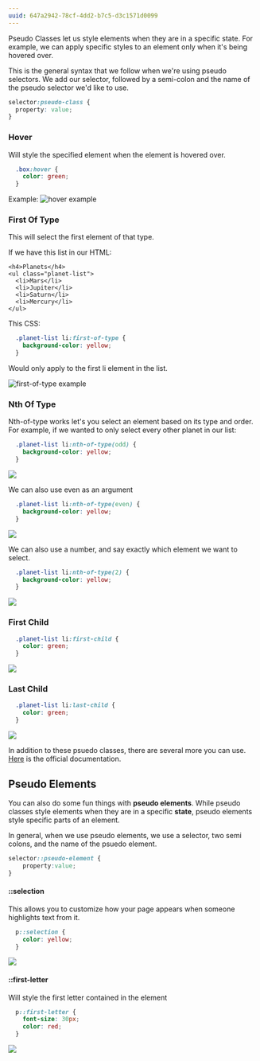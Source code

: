 ```yaml
---
uuid: 647a2942-78cf-4dd2-b7c5-d3c1571d0099
---
```


Pseudo Classes let us style elements when they are in a specific state. For example, we can apply specific styles
to an element only when it's being hovered over.

This is the general syntax that we follow when we're using pseudo selectors. We add our selector, followed by a semi-colon and the name of the pseudo selector we'd like to use.

```css
selector:pseudo-class {
  property: value;
}
```

### Hover

Will style the specified element when the element is hovered over.

```css
  .box:hover {
    color: green;
  }
```

Example:
![hover example](https://cl.ly/3W1C0L3K0N22/Screen%20Recording%202017-10-05%20at%2008.03%20PM.gif)


### First Of Type

This will select the first element of that type.

If we have this list in our HTML:

```
<h4>Planets</h4>
<ul class="planet-list">
  <li>Mars</li>
  <li>Jupiter</li>
  <li>Saturn</li>
  <li>Mercury</li>
</ul>
```

This CSS:

```css
  .planet-list li:first-of-type {
    background-color: yellow;
  }
```

Would only apply to the first li element in the list.

![first-of-type example](https://d3vv6lp55qjaqc.cloudfront.net/items/2A4300010N0S2v1K091O/Image%202017-09-17%20at%202.06.38%20PM.png)

### Nth Of Type

Nth-of-type works let's you select an element based on its type and order. For example, if we wanted to only select
every other planet in our list:

```css
  .planet-list li:nth-of-type(odd) {
    background-color: yellow;
  }
```


![](https://cl.ly/0L0q1s1r1V0Y/Image%202017-09-17%20at%202.28.54%20PM.png)


We can also use even as an argument


```css
  .planet-list li:nth-of-type(even) {
    background-color: yellow;
  }
```

![](https://cl.ly/0d2Q1q0P1V2Y/Image%202017-09-17%20at%202.30.16%20PM.png)

We can also use a number, and say exactly which element we want to select.

```css
  .planet-list li:nth-of-type(2) {
    background-color: yellow;
  }
```

![](https://cl.ly/1Q0f0Y0R3I2P/Image%202017-09-17%20at%202.31.45%20PM.png)


### First Child

```css
  .planet-list li:first-child {
    color: green;
  }
```
![](https://cl.ly/3n1H0H2i1R2h/Image%202017-10-05%20at%208.05.58%20PM.png)

### Last Child

```css
  .planet-list li:last-child {
    color: green;
  }
```
![](https://cl.ly/2s3b0K0i1l0F/Image%202017-10-05%20at%208.06.22%20PM.png)

In addition to these psuedo classes, there are several more you can use.
[Here](https://developer.mozilla.org/en-US/docs/Web/CSS/Pseudo-classes) is the official
documentation.


<!--  
  Add a challenge to make a tool tip of of HTMl + CSS
  https://codepen.io/MaggieMoss/pen/RLZZRR
-->


## Pseudo Elements

You can also do some fun things with **pseudo elements**. While pseudo classes style elements when they are in a specific **state**, pseudo elements style specific parts of an element.

In general, when we use pseudo elements, we use a selector, two semi colons, and the name of the psuedo element.

```css
selector::pseudo-element {
    property:value;
}
```


#### ::selection

This allows you to customize how your page appears when someone highlights text from it.

```css
  p::selection {
    color: yellow;
  }
```

![](https://cl.ly/0q0u1l133l1L/Screen%20Recording%202017-10-01%20at%2002.58%20PM.gif)

#### ::first-letter

Will style the first letter contained in the element

```css
  p::first-letter {
    font-size: 30px;
    color: red;
  }
```

![](https://cl.ly/1N2K2w1J1z2q/Image%202017-10-01%20at%202.59.19%20PM.png)
